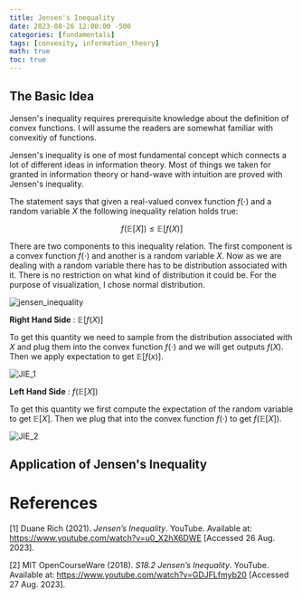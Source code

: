 ```yaml
---
title: Jensen's Inequality
date: 2023-08-26 12:00:00 -500
categories: [fundamentals]
tags: [convexity, information_theory]
math: true
toc: true
---
```



## The Basic Idea

Jensen's inequality requires prerequisite knowledge about the definition of convex functions. I will assume the readers are somewhat familiar with convexitiy of functions.

Jensen's inequality is one of most fundamental concept which connects a lot of different ideas in information theory. Most of things we taken for granted in information theory or hand-wave with intuition are proved with Jensen's inequality.

The statement says that given a real-valued convex function $f(\cdot)$ and a random variable $X$ the following inequality relation holds true:

$$
f(\mathbb{E}[X]) \leq \mathbb{E}[f(X)]
$$

There are two components to this inequality relation. The first component is a convex function $f(\cdot)$ and another is a random variable $X$. Now as we are dealing with a random variable there has to be distribution associated with it. There is no restriction on what kind of distribution it could be. For the purpose of visualization, I chose normal distribution.

![jensen_inequality](https://i.ibb.co/fHL8P2x/chrome-K1h-MCRJ6-Pf.png)


<b>Right Hand Side</b> : $\mathbb{E}[f(X)]$


To get this quantity we need to sample from the distribution associated with $X$ and plug them into the convex function $f(\cdot)$  and we will get outputs $f(X)$. Then we apply expectation to get $\mathbb{E}[f(x)]$.

![JIE_1](https://i.ibb.co/8br4qWP/chrome-MKXKZa-Qz-Rp.png)


<b>Left Hand Side</b> : $f(\mathbb{E}[X])$

To get this quantity we first compute the expectation of the random variable to get $\mathbb{E}[X]$. Then we plug that into the convex function $f(\cdot)$ to get $f(\mathbb{E}[X])$.

![JIE_2](https://i.ibb.co/PxPYpyz/chrome-ki-OBst-NSCt.png)

## Application of Jensen's Inequality




# References

[1] Duane Rich (2021). *Jensen’s Inequality*. YouTube. Available at: https://www.youtube.com/watch?v=u0_X2hX6DWE [Accessed 26 Aug. 2023].

[2] MIT OpenCourseWare (2018). *S18.2 Jensen’s Inequality*. YouTube. Available at: https://www.youtube.com/watch?v=GDJFLfmyb20 [Accessed 27 Aug. 2023].